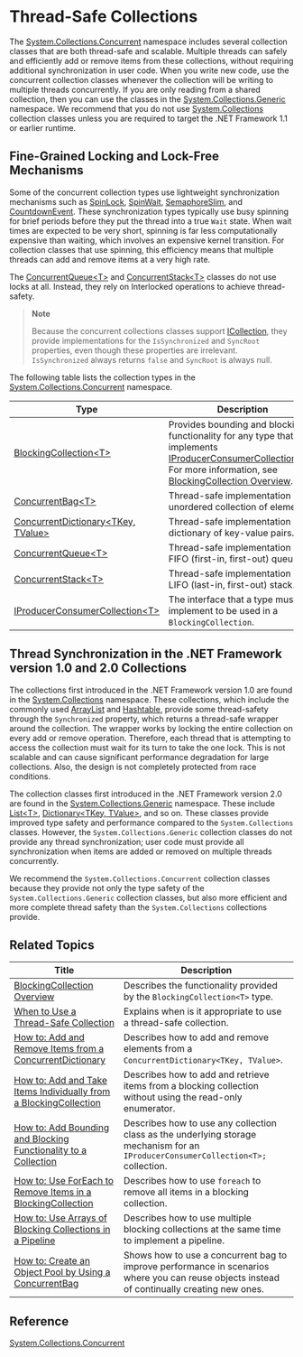 # Thread-Safe Collections

The [System.Collections.Concurrent](http://dotnet.github.io/api/System.Collections.Concurrent.html) namespace includes several collection classes that are both thread-safe and scalable. Multiple threads can safely and efficiently add or remove items from these collections, without requiring additional synchronization in user code. When you write new code, use the concurrent collection classes whenever the collection will be writing to multiple threads concurrently. If you are only reading from a shared collection, then you can use the classes in the [System.Collections.Generic](http://dotnet.github.io/api/System.Collections.Generic.html) namespace. We recommend that you do not use [System.Collections](http://dotnet.github.io/api/System.Collections.html) collection classes unless you are required to target the .NET Framework 1.1 or earlier runtime.

## Fine-Grained Locking and Lock-Free Mechanisms

Some of the concurrent collection types use lightweight synchronization mechanisms such as [SpinLock](http://dotnet.github.io/api/System.Threading.SpinLock.html), [SpinWait](http://dotnet.github.io/api/System.Threading.SpinWait.html), [SemaphoreSlim](http://dotnet.github.io/api/System.Threading.SemaphoreSlim.html), and [CountdownEvent](http://dotnet.github.io/api/System.Threading.CountdownEvent.html). These synchronization types typically use busy spinning for brief periods before they put the thread into a true `Wait` state. When wait times are expected to be very short, spinning is far less computationally expensive than waiting, which involves an expensive kernel transition. For collection classes that use spinning, this efficiency means that multiple threads can add and remove items at a very high rate.

The [ConcurrentQueue&lt;T&gt;](http://dotnet.github.io/api/System.Collections.Concurrent.ConcurrentQueue%601.html) and [ConcurrentStack&lt;T&gt;](http://dotnet.github.io/api/System.Collections.Concurrent.ConcurrentStack%601.html) classes do not use locks at all. Instead, they rely on Interlocked operations to achieve thread-safety.

> **Note**  
>
>Because the concurrent collections classes support [ICollection](http://dotnet.github.io/api/System.Collections.ICollection.html), they provide implementations for the `IsSynchronized` and `SyncRoot` properties, even though these properties are irrelevant. `IsSynchronized` always returns `false` and `SyncRoot` is always null.

The following table lists the collection types in the [System.Collections.Concurrent](http://dotnet.github.io/api/System.Collections.Concurrent.html) namespace.

Type | Description
---- | -----------
[BlockingCollection&lt;T&gt;](http://dotnet.github.io/api/System.Collections.Concurrent.BlockingCollection%601.html) | Provides bounding and blocking functionality for any type that implements [IProducerConsumerCollection&lt;T&gt;](http://dotnet.github.io/api/System.Collections.Concurrent.IProducerConsumerCollection%601.html). For more information, see [BlockingCollection Overview](threadsafe/blockingcollection-overview.md).
[ConcurrentBag&lt;T&gt;](http://dotnet.github.io/api/System.Collections.Concurrent.ConcurrentBag%601.html) | Thread-safe implementation of an unordered collection of elements.
[ConcurrentDictionary&lt;TKey, TValue&gt;](http://dotnet.github.io/api/System.Collections.Concurrent.ConcurrentDictionary%602.html) | Thread-safe implementation of a dictionary of key-value pairs.
[ConcurrentQueue&lt;T&gt;](http://dotnet.github.io/api/System.Collections.Concurrent.ConcurrentQueue%601.html) | Thread-safe implementation of a FIFO (first-in, first-out) queue.
[ConcurrentStack&lt;T&gt;](http://dotnet.github.io/api/System.Collections.Concurrent.ConcurrentStack%601.html) | Thread-safe implementation of a LIFO (last-in, first-out) stack.
[IProducerConsumerCollection&lt;T&gt;](http://dotnet.github.io/api/System.Collections.Concurrent.IProducerConsumerCollection%601.html) | The interface that a type must implement to be used in a `BlockingCollection`.

## Thread Synchronization in the .NET Framework version 1.0 and 2.0 Collections

The collections first introduced in the .NET Framework version 1.0 are found in the [System.Collections](http://dotnet.github.io/api/System.Collections.html) namespace. These collections, which include the commonly used [ArrayList](http://dotnet.github.io/api/System.Collections.ArrayList.html) and [Hashtable](http://dotnet.github.io/api/System.Collections.Hashtable.html), provide some thread-safety through the `Synchronized` property, which returns a thread-safe wrapper around the collection. The wrapper works by locking the entire collection on every add or remove operation. Therefore, each thread that is attempting to access the collection must wait for its turn to take the one lock. This is not scalable and can cause significant performance degradation for large collections. Also, the design is not completely protected from race conditions. 

The collection classes first introduced in the .NET Framework version 2.0 are found in the [System.Collections.Generic](http://dotnet.github.io/api/System.Collections.Generic.html) namespace. These include [List&lt;T&gt;](http://dotnet.github.io/api/System.Collections.Generic.List%601.html), [Dictionary&lt;TKey, TValue&gt;](http://dotnet.github.io/api/System.Collections.Generic.Dictionary%602.html), and so on. These classes provide improved type safety and performance compared to the `System.Collections` classes. However, the `System.Collections.Generic` collection classes do not provide any thread synchronization; user code must provide all synchronization when items are added or removed on multiple threads concurrently.

We recommend the `System.Collections.Concurrent` collection classes because they provide not only the type safety of the `System.Collections.Generic` collection classes, but also more efficient and more complete thread safety than the `System.Collections` collections provide.

## Related Topics

Title | Description
----- | -----------
[BlockingCollection Overview](threadsafe/blockingcollection-overview.md) | Describes the functionality provided by the `BlockingCollection<T>` type.
[When to Use a Thread-Safe Collection](threadsafe/when-to-use-a-thread-safe-collection.md) | Explains when is it appropriate to use a thread-safe collection.
[How to: Add and Remove Items from a ConcurrentDictionary](threadsafe\how-to-add-and-remove-items.md) | Describes how to add and remove elements from a `ConcurrentDictionary<TKey, TValue>`.
[How to: Add and Take Items Individually from a BlockingCollection](threadsafe\how-to-add-and-take-items.md) | Describes how to add and retrieve items from a blocking collection without using the read-only enumerator.
[How to: Add Bounding and Blocking Functionality to a Collection](threadsafe\how-to-add-bounding-and-blocking.md ) | Describes how to use any collection class as the underlying storage mechanism for an `IProducerConsumerCollection<T>;` collection.
[How to: Use ForEach to Remove Items in a BlockingCollection](threadsafe\how-to-use-foreach-to-remove.md ) | Describes how to use `foreach` to remove all items in a blocking collection.
[How to: Use Arrays of Blocking Collections in a Pipeline](threadsafe\how-to-use-arrays-of-blockingcollections.md) | Describes how to use multiple blocking collections at the same time to implement a pipeline.
[How to: Create an Object Pool by Using a ConcurrentBag](threadsafe\how-to-create-an-object-pool.md) | Shows how to use a concurrent bag to improve performance in scenarios where you can reuse objects instead of continually creating new ones.

## Reference

[System.Collections.Concurrent](http://dotnet.github.io/api/System.Collections.Concurrent.html)






 


